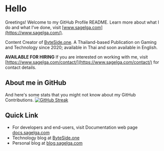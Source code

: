 # Hello
Greetings! Welcome to my GitHub Profile README. Learn more about what I do and what I've done, visit [www.sagelga.com](https://www.sagelga.com/).

Content Creator of [ByteSide.one](https://byteside.one/th/). A Thailand-based Publication on Gaming and Technology since 2020; available in Thai and soon available in English.

**AVAILABLE FOR HIRING** If you are interested on working with me, visit [https://www.sagelga.com/contact/](https://www.sagelga.com/contact/) for contact details.

## About me in GitHub
And here's some stats that you might not know about my GitHub Contributions.
[![GitHub Streak](http://github-readme-streak-stats.herokuapp.com?user=sagelga&hide_border=true&date_format=j%20M%5B%20Y%5D&fire=DD2727)](https://git.io/streak-stats)

## Quick Link
- For developers and end-users, visit Documentation web page [docs.sagelga.com](https://docs.sagelga.com/)
- Technology blog at [ByteSide.one](https://byteside.one/th/)
- Personal blog at [blog.sagelga.com](https://blog.sagelga.com/)

